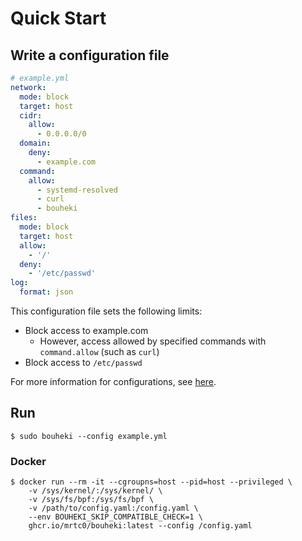 # Quick Start

## Write a configuration file

```yaml
# example.yml
network:
  mode: block
  target: host
  cidr:
    allow:
      - 0.0.0.0/0
  domain:
    deny:
      - example.com
  command:
    allow:
      - systemd-resolved
      - curl
      - bouheki
files:
  mode: block
  target: host
  allow:
    - '/'
  deny:
    - '/etc/passwd'
log:
  format: json
```

This configuration file sets the following limits:

- Block access to example.com
    - However, access allowed by specified commands with `command.allow` (such as `curl`)
- Block access to `/etc/passwd`

For more information for configurations, see [here](../configuration/network-restriction/configuration.md).

## Run

```shell
$ sudo bouheki --config example.yml
```

### Docker

```shell
$ docker run --rm -it --cgroupns=host --pid=host --privileged \
    -v /sys/kernel/:/sys/kernel/ \
    -v /sys/fs/bpf:/sys/fs/bpf \
    -v /path/to/config.yaml:/config.yaml \
    --env BOUHEKI_SKIP_COMPATIBLE_CHECK=1 \
    ghcr.io/mrtc0/bouheki:latest --config /config.yaml
```